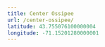 ```yaml
---
title: Center Ossipee
url: /center-ossipee/
latitude: 43.755076100000004
longitude: -71.15201280000001
---
```

